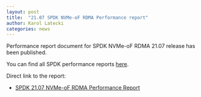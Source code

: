 ```yaml
---
layout: post
title:  "21.07 SPDK NVMe-oF RDMA Performance report"
author: Karol Latecki
categories: news
---
```


Performance report document for SPDK NVMe-oF RDMA 21.07 release has been published.

You can find all SPDK performance reports [here](https://spdk.io/doc/performance_reports.html).

Direct link to the report:

- [SPDK 21.07 NVMe-oF RDMA Performance Report](https://review.spdk.io/download/performance-reports/SPDK_rdma_perf_report_2107.pdf)
